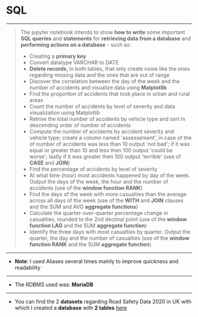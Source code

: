# SQL
- - - 
> The jupyter notebook intends to show **how to write** some important **SQL queries** and **statements** for **retrieving data from a database** and **performing actions on a database** - such as: 
> - Creating a **primary key**
> - Convert datatype VARCHAR to DATE
> - **Delete records**, in both tables, that only create noise like the ones regarding missing data and the ones that are out of range
> - Discover the correlation between the day of the week and the number of accidents and visualize data using **Matplotlib**
> - Find the proportion of accidents that took place in urban and rural areas
> - Count the number of accidents by level of severity and data visualization using Matplotlib
> - Retrive the total number of accidents by vehicle type and sort in descending order of number of accidents
> - Compute the number of accidents by accident severity and vehicle type; create a column named 'assessement', in case of the of number of accidents was less than 10 output 'not bad'; if it was equal or greater than 10 and less then 100 output 'could be worse'; lastly if it was greater then 100 output 'terrible' (use of **CASE** and **JOIN**)
> - Find the percentage of accidents by level of severity
> - At what time (hour) most accidents happened by day of the week. Output the days of the week, the hour and the number of accidents (use of the **window function RANK**)
> - Find the days of the week with more casualties than the average across all days of the week (use of the **WITH** and **JOIN** clauses and the SUM and AVG **aggregate functions**)
> - Calculate the quarter-over-quarter percentage change in casualties, rounded to the 2nd decimal point (use of the **window function LAG** and the SUM **aggregate function**)
> - Identify the three days with most casualties by quarter. Output the quarter, the day and the number of casualties (use of the **window function RANK** and the SUM **aggregate function**)
- - - 
- **Note**: I used Aliases several times mainly to improve quickness and readability
- - - 
- The RDBMS used was: **MariaDB**
- - - - 
- You can find the 2 **datasets** regarding Road Safety Data 2020 in UK with which I created a **database** with **2 tables** [here](https://data.gov.uk/dataset/cb7ae6f0-4be6-4935-9277-47e5ce24a11f/road-safety-data)
